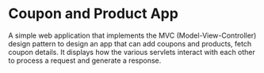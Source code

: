 # Coupon and Product App
A simple web application that implements the MVC (Model-View-Controller) design pattern to design an app that can add coupons and products, fetch coupon details.
It displays how the various servlets interact with each other to process a request and generate a response.
